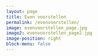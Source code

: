 ```yaml
---
layout: page
title: Even voorstellen
permalink: /evenvoorstellen/
image: evenvoorstellen_page.jpg
image2: evenvoorstellen_page2.jpg
image-position: right
block-menu: false
---
```


